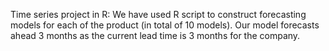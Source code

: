 Time series project in R: 
We have used R script to construct forecasting models for each of the product (in total of 10 models). Our model forecasts ahead 3 months as the current lead time is 3 months for the company.

